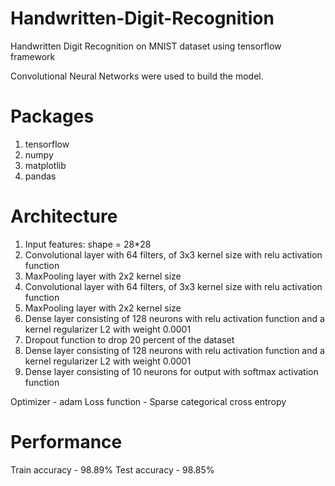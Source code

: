 # Handwritten-Digit-Recognition
Handwritten Digit Recognition on MNIST dataset using tensorflow framework

Convolutional Neural Networks were used to build the model.

# Packages
1. tensorflow
2. numpy
3. matplotlib
4. pandas

# Architecture
1. Input features: shape = 28*28
2. Convolutional layer with 64 filters, of 3x3 kernel size with relu activation function
3. MaxPooling layer with 2x2 kernel size
4. Convolutional layer with 64 filters, of 3x3 kernel size with relu activation function
5. MaxPooling layer with 2x2 kernel size
6. Dense layer consisting of 128 neurons with relu activation function and a kernel regularizer L2 with weight 0.0001
7. Dropout function to drop 20 percent of the dataset
8. Dense layer consisting of 128 neurons with relu activation function and a kernel regularizer L2 with weight 0.0001 
9. Dense layer consisting of 10 neurons for output with softmax activation function

Optimizer - adam
Loss function - Sparse categorical cross entropy

# Performance
Train accuracy - 98.89%
Test accuracy  - 98.85%
